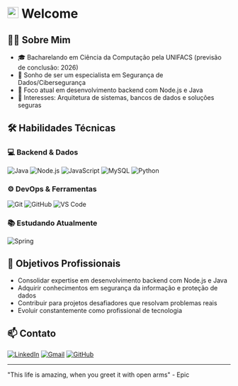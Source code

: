 #  <img src="https://github.com/user-attachments/assets/6d68e278-1eb5-4802-86cf-64d38eb020b5" alt="Descrição" width="25"> Welcome



## 👨‍💻 Sobre Mim

- 🎓 Bacharelando em Ciência da Computação pela UNIFACS (previsão de conclusão: 2026)
- 🔐 Sonho de ser um especialista em Segurança de Dados/Cibersegurança
- 🚀 Foco atual em desenvolvimento backend com Node.js e Java
- 🧠 Interesses: Arquitetura de sistemas, bancos de dados e soluções seguras

## 🛠 Habilidades Técnicas

### 💻 Backend & Dados
![Java](https://img.shields.io/badge/Java-ED8B00?style=for-the-badge&logo=openjdk&logoColor=white)
![Node.js](https://img.shields.io/badge/Node.js-339933?style=for-the-badge&logo=nodedotjs&logoColor=white)
![JavaScript](https://img.shields.io/badge/JavaScript-F7DF1E?style=for-the-badge&logo=javascript&logoColor=black)
![MySQL](https://img.shields.io/badge/MySQL-4479A1?style=for-the-badge&logo=mysql&logoColor=white)
![Python](https://img.shields.io/badge/Python-FFD43B?style=for-the-badge&logo=python&logoColor=blue)

### ⚙️ DevOps & Ferramentas
![Git](https://img.shields.io/badge/Git-F05032?style=for-the-badge&logo=git&logoColor=white)
![GitHub](https://img.shields.io/badge/GitHub-181717?style=for-the-badge&logo=github&logoColor=white)
![VS Code](https://img.shields.io/badge/VS_Code-007ACC?style=for-the-badge&logo=visual-studio-code&logoColor=white)

### 📚 Estudando Atualmente
![Spring](https://img.shields.io/badge/Spring-6DB33F?style=for-the-badge&logo=spring&logoColor=white)

## 🎯 Objetivos Profissionais

- Consolidar expertise em desenvolvimento backend com Node.js e Java
- Adquirir conhecimentos em segurança da informação e proteção de dados
- Contribuir para projetos desafiadores que resolvam problemas reais
- Evoluir constantemente como profissional de tecnologia

## 📫 Contato

[![LinkedIn](https://img.shields.io/badge/LinkedIn-0077B5?style=for-the-badge&logo=linkedin&logoColor=white)](https://www.linkedin.com/in/vitor09/)
[![Gmail](https://img.shields.io/badge/Gmail-D14836?style=for-the-badge&logo=gmail&logoColor=white)](mailto:jvno09229009@gmail.com)
[![GitHub](https://img.shields.io/badge/GitHub-100000?style=for-the-badge&logo=github&logoColor=white)](https://github.com/VihSousa)

---

"This life is amazing, when you greet it with open arms" - Epic
